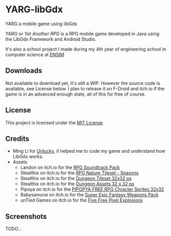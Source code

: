 # YARG-libGdx
YARG a mobile game using libGdx

YARG or *Yet Another RPG* is a RPG mobile game developed in Java using the LibGdx Framework and Android Studio.

It's also a school project I made during my 4th year of engineering school in computer science at [ENSIM](http://ensim.univ-lemans.fr/fr/index.html)

## Downloads
Not available to download yet, it's still a WIP.
However the source code is available, see License below.
I plan to release it on F-Droid and itch.io if the game is in an advanced enough state, all of this for free of course.

## License
This project is licensed under the [MIT License](LICENSE)

## Credits
* Ming Li for [Unlucky](https://github.com/mingli1/Unlucky), it helped me to code my game and understand how LibGdx works.
* Assets
  * Landon on itch.io for the [RPG Soundtrack Pack](https://videogamemusicbylandon.itch.io/rpg-soundtrack-pack)
  * Stealthix on itch.io for the [RPG Nature Tileset - Seasons](https://stealthix.itch.io/rpg-nature-tileset)
  * Stealthix on itch.io for the [Dungeon Tileset 32x32 px](https://stealthix.itch.io/dungeon-tileset-32x32-px)
  * Stealthix on itch.io for the [Dungeon Assets 32 x 32 px](https://stealthix.itch.io/32-x-32-dungeon-assets)
  * Pipoya on itch.io for the [PIPOPYA FREE RPG Chracter Sprites 32x32](https://pipoya.itch.io/pipoya-free-rpg-character-sprites-32x32)
  * Babysamurai on itch.io for the [Super Epic Fantasy Weapons Pack](https://babysamurai.itch.io/super-epic-fantasy-weapons-pack)
  * unTied Games on itch.io for the [Five Free Pixel Explosions](https://untiedgames.itch.io/five-free-pixel-explosions)

## Screenshots
TODO...
